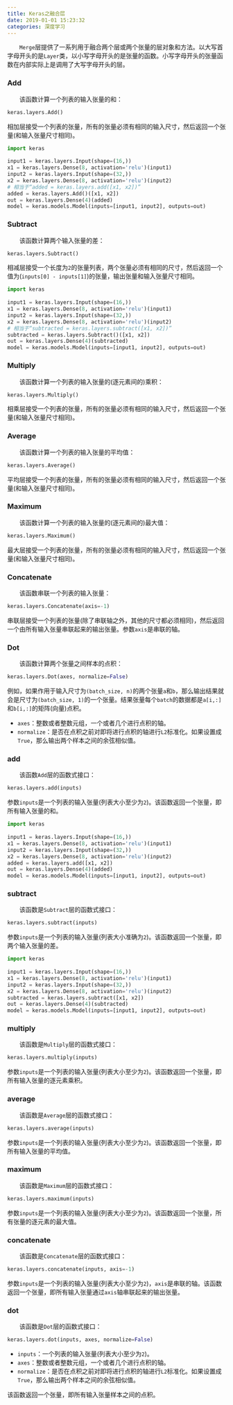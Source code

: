 ```yaml
---
title: Keras之融合层
date: 2019-01-01 15:23:32
categories: 深度学习
---
```

&emsp;&emsp;`Merge`层提供了一系列用于融合两个层或两个张量的层对象和方法。以大写首字母开头的是`Layer`类，以小写字母开头的是张量的函数。小写字母开头的张量函数在内部实际上是调用了大写字母开头的层。

### Add

&emsp;&emsp;该函数计算一个列表的输入张量的和：

``` python
keras.layers.Add()
```

相加层接受一个列表的张量，所有的张量必须有相同的输入尺寸，然后返回一个张量(和输入张量尺寸相同)。

``` python
import keras
​
input1 = keras.layers.Input(shape=(16,))
x1 = keras.layers.Dense(8, activation='relu')(input1)
input2 = keras.layers.Input(shape=(32,))
x2 = keras.layers.Dense(8, activation='relu')(input2)
# 相当于“added = keras.layers.add([x1, x2])”
added = keras.layers.Add()([x1, x2])
out = keras.layers.Dense(4)(added)
model = keras.models.Model(inputs=[input1, input2], outputs=out)
```

### Subtract

&emsp;&emsp;该函数计算两个输入张量的差：

``` python
keras.layers.Subtract()
```

相减层接受一个长度为`2`的张量列表，两个张量必须有相同的尺寸，然后返回一个值为(`inputs[0] - inputs[1]`)的张量，输出张量和输入张量尺寸相同。

``` python
import keras
​
input1 = keras.layers.Input(shape=(16,))
x1 = keras.layers.Dense(8, activation='relu')(input1)
input2 = keras.layers.Input(shape=(32,))
x2 = keras.layers.Dense(8, activation='relu')(input2)
# 相当于“subtracted = keras.layers.subtract([x1, x2])”
subtracted = keras.layers.Subtract()([x1, x2])
out = keras.layers.Dense(4)(subtracted)
model = keras.models.Model(inputs=[input1, input2], outputs=out)
```

### Multiply

&emsp;&emsp;该函数计算一个列表的输入张量的(逐元素间的)乘积：

``` python
keras.layers.Multiply()
```

相乘层接受一个列表的张量，所有的张量必须有相同的输入尺寸，然后返回一个张量(和输入张量尺寸相同)。

### Average

&emsp;&emsp;该函数计算一个列表的输入张量的平均值：

``` python
keras.layers.Average()
```

平均层接受一个列表的张量，所有的张量必须有相同的输入尺寸，然后返回一个张量(和输入张量尺寸相同)。

### Maximum

&emsp;&emsp;该函数计算一个列表的输入张量的(逐元素间的)最大值：

``` python
keras.layers.Maximum()
```

最大层接受一个列表的张量，所有的张量必须有相同的输入尺寸，然后返回一个张量(和输入张量尺寸相同)。

### Concatenate

&emsp;&emsp;该函数串联一个列表的输入张量：

``` python
keras.layers.Concatenate(axis=-1)
```

串联层接受一个列表的张量(除了串联轴之外，其他的尺寸都必须相同)，然后返回一个由所有输入张量串联起来的输出张量。参数`axis`是串联的轴。

### Dot

&emsp;&emsp;该函数计算两个张量之间样本的点积：

``` python
keras.layers.Dot(axes, normalize=False)
```

例如，如果作用于输入尺寸为`(batch_size, n)`的两个张量`a`和`b`，那么输出结果就会是尺寸为`(batch_size, 1)`的一个张量。结果张量每个`batch`的数据都是`a[i,:]`和`b[i,:]`的矩阵(向量)点积。

- `axes`：整数或者整数元组，一个或者几个进行点积的轴。
- `normalize`：是否在点积之前对即将进行点积的轴进行`L2`标准化。如果设置成`True`，那么输出两个样本之间的余弦相似值。

### add

&emsp;&emsp;该函数`Add`层的函数式接口：

``` python
keras.layers.add(inputs)
```

参数`inputs`是一个列表的输入张量(列表大小至少为`2`)。该函数返回一个张量，即所有输入张量的和。

``` python
import keras
​
input1 = keras.layers.Input(shape=(16,))
x1 = keras.layers.Dense(8, activation='relu')(input1)
input2 = keras.layers.Input(shape=(32,))
x2 = keras.layers.Dense(8, activation='relu')(input2)
added = keras.layers.add([x1, x2])
out = keras.layers.Dense(4)(added)
model = keras.models.Model(inputs=[input1, input2], outputs=out)
```

### subtract

&emsp;&emsp;该函数是`Subtract`层的函数式接口：

``` python
keras.layers.subtract(inputs)
```

参数`inputs`是一个列表的输入张量(列表大小准确为`2`)。该函数返回一个张量，即两个输入张量的差。

``` python
import keras
​
input1 = keras.layers.Input(shape=(16,))
x1 = keras.layers.Dense(8, activation='relu')(input1)
input2 = keras.layers.Input(shape=(32,))
x2 = keras.layers.Dense(8, activation='relu')(input2)
subtracted = keras.layers.subtract([x1, x2])
out = keras.layers.Dense(4)(subtracted)
model = keras.models.Model(inputs=[input1, input2], outputs=out)
```

### multiply

&emsp;&emsp;该函数是`Multiply`层的函数式接口：

``` python
keras.layers.multiply(inputs)
```

参数`inputs`是一个列表的输入张量(列表大小至少为`2`)。该函数返回一个张量，即所有输入张量的逐元素乘积。

### average

&emsp;&emsp;该函数是`Average`层的函数式接口：

``` python
keras.layers.average(inputs)
```

参数`inputs`是一个列表的输入张量(列表大小至少为`2`)。该函数返回一个张量，即所有输入张量的平均值。

### maximum

&emsp;&emsp;该函数是`Maximum`层的函数式接口：

``` python
keras.layers.maximum(inputs)
```

参数`inputs`是一个列表的输入张量(列表大小至少为`2`)。该函数返回一个张量，所有张量的逐元素的最大值。

### concatenate

&emsp;&emsp;该函数是`Concatenate`层的函数式接口：

``` python
keras.layers.concatenate(inputs, axis=-1)
```

参数`inputs`是一个列表的输入张量(列表大小至少为`2`)，`axis`是串联的轴。该函数返回一个张量，即所有输入张量通过`axis`轴串联起来的输出张量。

### dot

&emsp;&emsp;该函数是`Dot`层的函数式接口：

``` python
keras.layers.dot(inputs, axes, normalize=False)
```

- `inputs`：一个列表的输入张量(列表大小至少为`2`)。
- `axes`：整数或者整数元组，一个或者几个进行点积的轴。
- `normalize`：是否在点积之前对即将进行点积的轴进行`L2`标准化。如果设置成`True`，那么输出两个样本之间的余弦相似值。

该函数返回一个张量，即所有输入张量样本之间的点积。